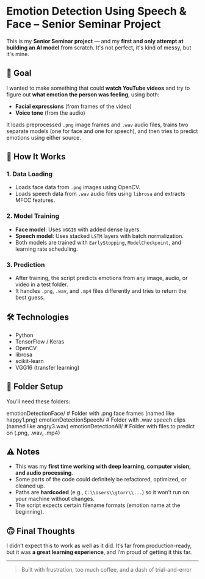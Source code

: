 # Emotion Detection Using Speech & Face – Senior Seminar Project

This is my **Senior Seminar project** — and my **first and only attempt at building an AI model** from scratch. It's not perfect, it's kind of messy, but it's mine.

## 🎯 Goal

I wanted to make something that could **watch YouTube videos** and try to figure out **what emotion the person was feeling**, using both:

- **Facial expressions** (from frames of the video)
- **Voice tone** (from the audio)

It loads preprocessed `.png` image frames and `.wav` audio files, trains two separate models (one for face and one for speech), and then tries to predict emotions using either source.

## 🧠 How It Works

### 1. **Data Loading**
- Loads face data from `.png` images using OpenCV.
- Loads speech data from `.wav` audio files using `librosa` and extracts MFCC features.

### 2. **Model Training**
- **Face model**: Uses `VGG16` with added dense layers.
- **Speech model**: Uses stacked `LSTM` layers with batch normalization.
- Both models are trained with `EarlyStopping`, `ModelCheckpoint`, and learning rate scheduling.

### 3. **Prediction**
- After training, the script predicts emotions from any image, audio, or video in a test folder.
- It handles `.png`, `.wav`, and `.mp4` files differently and tries to return the best guess.

## 🛠 Technologies

- Python
- TensorFlow / Keras
- OpenCV
- librosa
- scikit-learn
- VGG16 (transfer learning)

## 📁 Folder Setup

You’ll need these folders:

emotionDetectionFace/ # Folder with .png face frames (named like happy1.png)
emotionDetectionSpeech/ # Folder with .wav speech clips (named like angry3.wav)
emotionDetectionAll/ # Folder with files to predict on (.png, .wav, .mp4)

## ⚠️ Notes

- This was my **first time working with deep learning, computer vision, and audio processing**.
- Some parts of the code could definitely be refactored, optimized, or cleaned up.
- Paths are **hardcoded** (e.g., `C:\\Users\\gtorr\\...`) so it won’t run on your machine without changes.
- The script expects certain filename formats (emotion name at the beginning).

## 🙃 Final Thoughts

I didn’t expect this to work as well as it did. It’s far from production-ready, but it was **a great learning experience**, and I’m proud of getting it this far.

---

> Built with frustration, too much coffee, and a dash of trial-and-error
